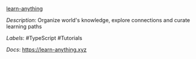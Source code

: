 [learn-anything](https://github.com/learn-anything/learn-anything)

*Description*: Organize world's knowledge, explore connections and curate learning paths

*Labels*: #TypeScript #Tutorials

*Docs*: https://learn-anything.xyz
